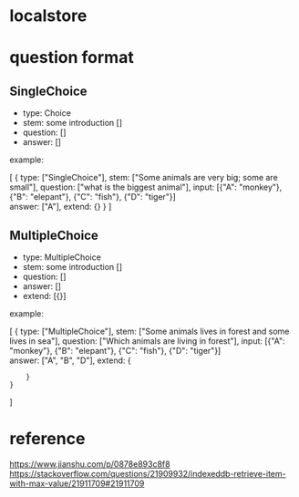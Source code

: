 # localstore

# question format 

## SingleChoice 

- type: Choice 
- stem: some introduction [] 
- question: [] 
- answer: []

example:

[
    {
        type: ["SingleChoice"],
        stem: ["Some animals are very big; some are small"],
        question: ["what is  the biggest animal"],
        input: [{"A": "monkey"}, {"B": "elepant"}, {"C": "fish"}, {"D": "tiger"}]  
        answer: ["A"],
        extend: {}
    }
]

## MultipleChoice

- type: MultipleChoice 
- stem: some introduction [] 
- question: [] 
- answer: []
- extend: [{}]

example:

[
    {
        type: ["MultipleChoice"],
        stem: ["Some animals lives in forest and some lives in sea"],
        question: ["Which animals are living in forest"],
        input: [{"A": "monkey"}, {"B": "elepant"}, {"C": "fish"}, {"D": "tiger"}]  
        answer: ["A", "B", "D"],
        extend: {
            
        }
    }
]





# reference
https://www.jianshu.com/p/0878e893c8f8
https://stackoverflow.com/questions/21909932/indexeddb-retrieve-item-with-max-value/21911709#21911709
